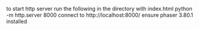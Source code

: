 to start http server run the following in the directory with index.html
    python -m http.server 8000
    connect to http://localhost:8000/
ensure phaser 3.80.1 installed